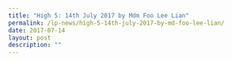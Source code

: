 ```yaml
---
title: "High 5: 14th July 2017 by Mdm Foo Lee Lian"
permalink: /lp-news/high-5-14th-july-2017-by-md-foo-lee-lian/
date: 2017-07-14
layout: post
description: ""
---
```

